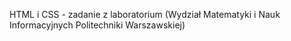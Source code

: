 HTML i CSS - zadanie z laboratorium (Wydział Matematyki i Nauk Informacyjnych Politechniki Warszawskiej)
